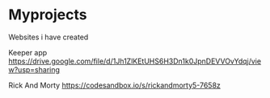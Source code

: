 # Myprojects
Websites i have created

Keeper app
https://drive.google.com/file/d/1Jh1ZlKEtUHS6H3Dn1k0JpnDEVVOvYdqj/view?usp=sharing



Rick And Morty 
https://codesandbox.io/s/rickandmorty5-7658z
